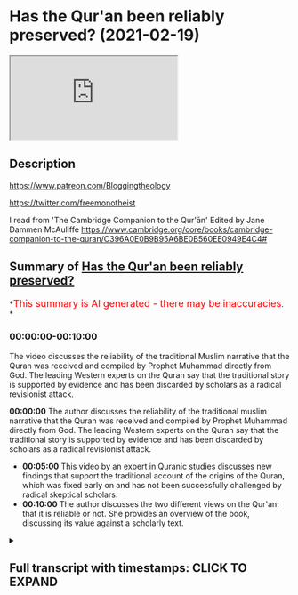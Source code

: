# Has the Qur'an been reliably preserved? (2021-02-19)

<iframe loading='lazy' allow='autoplay' src='https://www.youtube.com/embed/WKlSJa-ZnJQ'></iframe>

## Description

<https://www.patreon.com/Bloggingtheology>

<https://twitter.com/freemonotheist>

I read from 'The Cambridge Companion to the Qur'ān' Edited by Jane Dammen McAuliffe
<https://www.cambridge.org/core/books/cambridge-companion-to-the-quran/C396A0E0B9B95A6BE0B560EE0949E4C4#>

## Summary of [Has the Qur'an been reliably preserved?](https://www.youtube.com/watch?v=WKlSJa-ZnJQ)

\*<span style="color:red; font-size:125%">This summary is AI generated - there may be inaccuracies</span>. \*

### <a onclick="modifyYTiframeseektime('0')">00:00:00-00:10:00</a>

The video discusses the reliability of the traditional Muslim narrative that the Quran was received and compiled by Prophet Muhammad directly from God. The leading Western experts on the Quran say that the traditional story is supported by evidence and has been discarded by scholars as a radical revisionist attack.

**<a onclick="modifyYTiframeseektime('0')">00:00:00</a>** The author discusses the reliability of the traditional muslim narrative that the Quran was received and compiled by Prophet Muhammad directly from God. The leading Western experts on the Quran say that the traditional story is supported by evidence and has been discarded by scholars as a radical revisionist attack.

*   **<a onclick="modifyYTiframeseektime('300')">00:05:00</a>** This video by an expert in Quranic studies discusses new findings that support the traditional account of the origins of the Quran, which was fixed early on and has not been successfully challenged by radical skeptical scholars.
*   **<a onclick="modifyYTiframeseektime('600')">00:10:00</a>** The author discusses the two different views on the Qur'an: that it is reliable or not. She provides an overview of the book, discussing its value against a scholarly text.

<details><summary><h2>Full transcript with timestamps: CLICK TO EXPAND</h2></summary>

<a onclick="modifyYTiframeseektime('1')">0:00:01</a> Has the Quran been reliably transmitted ? The answer
to that question will depend on whom you ask.\ <a onclick="modifyYTiframeseektime('8')">0:00:08</a> If you ask Christian missionaries and apologists
they'll say: NO , the Quran has not been reliably <a onclick="modifyYTiframeseektime('15')">0:00:15</a> transmitted. But i want to ask a different group
of people, the leading Western Experts on the Quran . <a onclick="modifyYTiframeseektime('22')">0:00:22</a> These are not muslims , these are professors at
Western Universities , and i want to get their view <a onclick="modifyYTiframeseektime('28')">0:00:28</a> on this subject . And to get that answer , i'll
turn to "The Cambridge Companion to the Qur'ān"\ <a onclick="modifyYTiframeseektime('35')">0:00:35</a> this is published by Cambridge University
Press . It's edited by Jane Dammen McAuliffe,\ <a onclick="modifyYTiframeseektime('41')">0:00:41</a> herself a scholar, and she has brought
together an international team of scholars <a onclick="modifyYTiframeseektime('48')">0:00:48</a> to talk about this subject and others as well ,
they discuss the formation of the Quranic text .\ <a onclick="modifyYTiframeseektime('55')">0:00:55</a> There's a description and analysis of the contents ,
transmission and dissemination , interpretations and <a onclick="modifyYTiframeseektime('61')">0:01:01</a> intellectual traditions and contemporary readings .
In all there are 14 chapters by the West's top <a onclick="modifyYTiframeseektime('69')">0:01:09</a> scholars. I think they're all non-muslim
maybe one or two judging by their names <a onclick="modifyYTiframeseektime('75')">0:01:15</a> might be muslim but i'm not sure about that. Now
this is definitely an academic text , it's written <a onclick="modifyYTiframeseektime('80')">0:01:20</a> by scholars for students of the subject and i want
to read from a chapter by a very distinguished <a onclick="modifyYTiframeseektime('89')">0:01:29</a> professor of the Quran from the University
of Berlin : Angelika Neuwirth , she's a name that's <a onclick="modifyYTiframeseektime('95')">0:01:35</a> very well known to students of the Quran in
the West . And she discusses this subject <a onclick="modifyYTiframeseektime('101')">0:01:41</a> about the reliability of the text and
also she offers her comments on the traditional <a onclick="modifyYTiframeseektime('110')">0:01:50</a> story that muslims say about the origins of the
Quran , about Uthman and so on . Is that something <a onclick="modifyYTiframeseektime('115')">0:01:55</a> we can take seriously anymore or do we have
to jettison that traditional muslim narrative <a onclick="modifyYTiframeseektime('121')">0:02:01</a> about the reception and the origin of the Quran .
Now, iI'm going to read a couple of paragraphs <a onclick="modifyYTiframeseektime('128')">0:02:08</a> from this essay of hers: "Structural linguistic
and literary features" is the chapter.\ <a onclick="modifyYTiframeseektime('135')">0:02:15</a> It's not very user-friendly , i'll
admit that, but i'll try and\ <a onclick="modifyYTiframeseektime('139')">0:02:19</a> make some comments hopefully clarify what she's
saying . I had to read it several times myself just <a onclick="modifyYTiframeseektime('144')">0:02:24</a> to get the sense of what she's saying , but
her conclusions are really important of course <a onclick="modifyYTiframeseektime('149')">0:02:29</a> because these are experts , they're not christian
missionaries with an axe to grind , to do down <a onclick="modifyYTiframeseektime('156')">0:02:36</a> muslims and do down Islam and destroy the Quran
basically , the credibility of the Quran in the eyes <a onclick="modifyYTiframeseektime('162')">0:02:42</a> of people . So what do the top scholars say? on page
100 Angelika Neuwirth writes: "The presentation <a onclick="modifyYTiframeseektime('171')">0:02:51</a> of Quranic development in this chapter presupposes
the reliability of the basic data of traditional <a onclick="modifyYTiframeseektime('179')">0:02:59</a> accounts about the emergence of the Quran , assuming
the transmitted Quranic text to be the genuine <a onclick="modifyYTiframeseektime('185')">0:03:05</a> collection of the communications of the prophet
as pronounced during his activities at Mecca <a onclick="modifyYTiframeseektime('192')">0:03:12</a> about 610 to 22 CE and again at Medina until
his death at 632 CE . it is true that the earlier <a onclick="modifyYTiframeseektime('202')">0:03:22</a> consensus of scholarly opinion on the origins of
islam has since the publication of John Wansbrough's <a onclick="modifyYTiframeseektime('210')">0:03:30</a> "Quranic Studies" (this is in 1977 by the way)
and Patricia Crone and Michael Cook's "Hagarism" <a onclick="modifyYTiframeseektime('217')">0:03:37</a> (also in 1977) this consensus
has been shattered (she says)\ <a onclick="modifyYTiframeseektime('224')">0:03:44</a> and that various attempts at a new reconstruction
of those origins have been put forward .\ <a onclick="modifyYTiframeseektime('232')">0:03:52</a> as a whole however , the theories of the
so-called skeptic or revisionist scholars who <a onclick="modifyYTiframeseektime('240')">0:04:00</a> arguing historically make a radical break with
the transmitted picture of islamic origins <a onclick="modifyYTiframeseektime('247')">0:04:07</a> shifting them in both time and place from the 7th
to the 8th or 9th century and from the Arabian <a onclick="modifyYTiframeseektime('254')">0:04:14</a> peninsula to the fertile crescent have by now
been discarded . so just to pause there , she's <a onclick="modifyYTiframeseektime('262')">0:04:22</a> saying that the radical attacks in the 1970s
and people like Patricia Crone , Michael Cook , John <a onclick="modifyYTiframeseektime('268')">0:04:28</a> Wansbrough which really criticized the traditional
muslims narrative of the origins of the Quran , <a onclick="modifyYTiframeseektime('276')">0:04:36</a> this radical revisionist attack has basically
been abandoned by scholars , it's been looked at ,\ <a onclick="modifyYTiframeseektime('282')">0:04:42</a> been analyzed , assessed and it's been found
wanting , so it's now been discarded . these radical <a onclick="modifyYTiframeseektime('290')">0:04:50</a> theories peddled by certain well-known shall we say missionaries like\ <a onclick="modifyYTiframeseektime('295')">0:04:55</a> i'll mention one name : J. Smith . these
have been discarded now by serious scholars .\ <a onclick="modifyYTiframeseektime('302')">0:05:02</a> and then she says : though many of their critical
observations remain challenging and still call for <a onclick="modifyYTiframeseektime('307')">0:05:07</a> investigation . so they raise interesting questions
but their basic theory of rejecting the\ <a onclick="modifyYTiframeseektime('315')">0:05:15</a> traditional account of the origins of the Quran
has been discarded (in other words they rejected it) .\ <a onclick="modifyYTiframeseektime('322')">0:05:22</a> then she goes on : new findings of the Quranic text
fragments because (just to pause again) there <a onclick="modifyYTiframeseektime('329')">0:05:29</a> have been so many earlier and earlier manuscript
fragments or whole manuscripts of the Quran have <a onclick="modifyYTiframeseektime('336')">0:05:36</a> been found over the recent years , we have a wealth
of manuscript evidence now that goes back <a onclick="modifyYTiframeseektime('342')">0:05:42</a> within the first century of the time of the
prophet and this makes a big difference . she says :\ <a onclick="modifyYTiframeseektime('348')">0:05:48</a> new findings of Quranic text fragments moreover
can be reduced to a firm rather than calling to <a onclick="modifyYTiframeseektime('354')">0:05:54</a> question the traditional picture of the Quran
as an early fixed text composed of the surahs <a onclick="modifyYTiframeseektime('361')">0:06:01</a> we have . so she's saying all these manuscripts
confirm the traditional account that the Quran was <a onclick="modifyYTiframeseektime('368')">0:06:08</a> fixed in the form we know it very very early on
and we now know this because we have the evidence ,\ <a onclick="modifyYTiframeseektime('375')">0:06:15</a> we have empirical evidence , hard facts , the actual
manuscripts themselves which prove this (she says).\ <a onclick="modifyYTiframeseektime('383')">0:06:23</a> Nor have scholars trying to deconstruct that image
through linguistic arguments (so okay they now turn <a onclick="modifyYTiframeseektime('389')">0:06:29</a> to other arguments "the radicals" using clever
linguistic arguments), nor have scholars trying <a onclick="modifyYTiframeseektime('396')">0:06:36</a> to deconstruct that image through linguistic
arguments succeeded in seriously discrediting <a onclick="modifyYTiframeseektime('402')">0:06:42</a> the genuineness of the Quran as we now know it. So
she's saying that even these attacks have failed <a onclick="modifyYTiframeseektime('410')">0:06:50</a> and the genuineness of the Quran that we now have
it has been vindicated (to put it in my own words).\ <a onclick="modifyYTiframeseektime('416')">0:06:56</a> Now , she refers to the work of
Christoph Luxenberg who views the Quran as an <a onclick="modifyYTiframeseektime('422')">0:07:02</a> originally Syriac Arabic melange , later
adapted to the rules of classical Arabic .\ <a onclick="modifyYTiframeseektime('428')">0:07:08</a> and Günter Lüling who reads the Quran as
a collection of hymns composed in a Christian <a onclick="modifyYTiframeseektime('435')">0:07:15</a> (believe it or not) Arabic dialect and
later revised to fit the grammatical rules <a onclick="modifyYTiframeseektime('440')">0:07:20</a> newly established in the 8th and 9th centuries (so
these are some of the crazy ideas that have been <a onclick="modifyYTiframeseektime('448')">0:07:28</a> weighed and found wanting and dismissed). Whereas
Lüling's reference to the earlier hypotheses of <a onclick="modifyYTiframeseektime('455')">0:07:35</a> Karl Vollers, who had identified the original
language of the Quran as broadly dialectical <a onclick="modifyYTiframeseektime('461')">0:07:41</a> points to a yet unresolved problem, Luxenberg's
assumption of a Syriac-Arabic linguistic melange <a onclick="modifyYTiframeseektime('469')">0:07:49</a> as the original language of the Quran lacks
a methodologically sound basis. (This is a <a onclick="modifyYTiframeseektime('475')">0:07:55</a> scholarly way of saying 'it's crap' I mean it just
has no basis, there's no evidence for it , it's just <a onclick="modifyYTiframeseektime('481')">0:08:01</a> hypothesis and speculation). She
continues (to conclude): The alternative <a onclick="modifyYTiframeseektime('488')">0:08:08</a> visions about the genesis of the Quran presented
by Wansbrough , Cook and Lüling and luxenberg\ <a onclick="modifyYTiframeseektime('496')">0:08:16</a> are not only mutually exclusive (in other
words, they all contradict each other) .\ <a onclick="modifyYTiframeseektime('501')">0:08:21</a> but rely on textual observations that are too
selective to be compatible with a comprehensive <a onclick="modifyYTiframeseektime('508')">0:08:28</a> Quranic textual evidence that can be drawn only
from a systematically microstructural reading .\ <a onclick="modifyYTiframeseektime('516')">0:08:36</a> so just to put that into a simpler english , she's
saying that the alternative is the revisionist <a onclick="modifyYTiframeseektime('522')">0:08:42</a> scholars about the origins of the Quran ,
from Wansbrough , Crone , Cook , Lüling , Luxenberg .not <a onclick="modifyYTiframeseektime('528')">0:08:48</a> only do they contradict each other  so they can't
all be true any one of them in theory could be <a onclick="modifyYTiframeseektime('532')">0:08:52</a> true but they rely on textual observations that
are too selective, in other words they don't <a onclick="modifyYTiframeseektime('538')">0:08:58</a> use a comprehensive wide basis of evidence , they
have very selective and they pick on little things <a onclick="modifyYTiframeseektime('546')">0:09:06</a> and make big theories , they're not looking at
a comprehensive as she says Quranic textual <a onclick="modifyYTiframeseektime('551')">0:09:11</a> evidence , they're not looking at all the evidence. END QUOTE
So that's the passage there i just <a onclick="modifyYTiframeseektime('557')">0:09:17</a> read in pretty dense academic language .
But the conclusion i draw on this <a onclick="modifyYTiframeseektime('565')">0:09:25</a> top expert who's not a muslim at the University of
Berlin, expert on the Quran is that the traditional <a onclick="modifyYTiframeseektime('573')">0:09:33</a> muslim story of the genesis of the Quran , in
other words it was given to Muhammad during <a onclick="modifyYTiframeseektime('579')">0:09:39</a> his own lifetime codified into one single
text if you like just after by Uthman (we all <a onclick="modifyYTiframeseektime('588')">0:09:48</a> know the story) , this has not been successfully
challenged by radical and skeptical scholars ,\ <a onclick="modifyYTiframeseektime('596')">0:09:56</a> these radical skeptical scholars are now
pretty much not accepted as having anything <a onclick="modifyYTiframeseektime('603')">0:10:03</a> valid and to say any longer, their theories
are discarded. Although some of the questions <a onclick="modifyYTiframeseektime('608')">0:10:08</a> she says that they raise are still of interest, so
there is that. But she herself\ <a onclick="modifyYTiframeseektime('614')">0:10:14</a> says the beginning of this passage i read
that she relies, she assumes the genuineness <a onclick="modifyYTiframeseektime('621')">0:10:21</a> of the Quranic text that we have today being the
same text that goes back to Muhammad. So that's <a onclick="modifyYTiframeseektime('626')">0:10:26</a> her working hypothesis - it's not been successfully
challenged by radical skeptic scholars. So there we <a onclick="modifyYTiframeseektime('633')">0:10:33</a> have it, we have two very different
views, we have the views of Christian missionaries <a onclick="modifyYTiframeseektime('638')">0:10:38</a> who say we don't have a reliable text and we
have the views of the experts , the scholars , the <a onclick="modifyYTiframeseektime('643')">0:10:43</a> people whose who are professors in this
subject who say the opposite. So i think that <a onclick="modifyYTiframeseektime('652')">0:10:52</a> i just find that very very interesting .
this book is worth getting actually  ,\ <a onclick="modifyYTiframeseektime('656')">0:10:56</a> against a scholarly text, it's a very advanced
text but it provides you with some real\ <a onclick="modifyYTiframeseektime('661')">0:11:01</a> information about actual scholarly research
rather than the perhaps the propaganda that <a onclick="modifyYTiframeseektime('667')">0:11:07</a> you'll come across from Christian websites
and missionaries . Until next time

</details>
